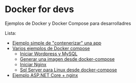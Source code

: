 # Docker for devs
Ejemplos de Docker y Docker Compose para desarrolladres

Lista:
 - [Ejemplo simple de "contenerizar" una app]()
 - [Varios ejemplos de Docker compose](docker-compose)
   - [Iniciar Wordpress y MySQL](docker-compose/docker-compose-wordpress.yml)
   - [Generar una imagen desde docker-compose](docker-compose/docker-compose-create.yml)
   - [Iniciar Nginx](docker-compose/docker-compose-nginx.yml)
   - [Sql Server para Linux desde docker-compose](docker-compose/docker-compose-sqlserver.yml)
  - [Ejemplo ASP.NET Core + nginx]()
